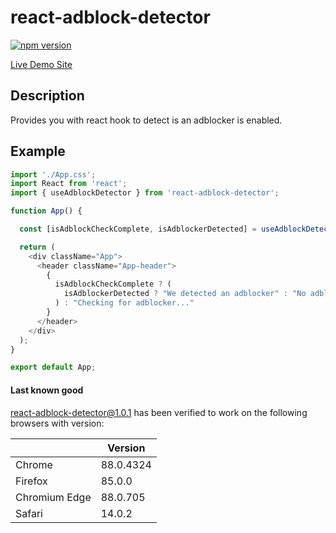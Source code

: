 # react-adblock-detector

[![npm version](https://badge.fury.io/js/react-adblock-detector.svg)](https://www.npmjs.com/package/react-adblock-detector)


[Live Demo Site](https://adblock-detect-react-test.netlify.app/)

## Description

Provides you with react hook to detect is an adblocker is enabled.

## Example

```javascript
import './App.css';
import React from 'react';
import { useAdblockDetector } from 'react-adblock-detector';

function App() {

  const [isAdblockCheckComplete, isAdblockerDetected] = useAdblockDetector();

  return (
    <div className="App">
      <header className="App-header">
        {
          isAdblockCheckComplete ? (
            isAdblockerDetected ? "We detected an adblocker" : "No adblocker detected"
          ) : "Checking for adblocker..."
        }
      </header>
    </div>
  );
}

export default App;

```

#### Last known good

react-adblock-detector@1.0.1 has been verified to work on the following browsers with version:

|               | Version   |
| ------------- | --------- |
| Chrome        | 88.0.4324 |
| Firefox       | 85.0.0    |
| Chromium Edge | 88.0.705  |
| Safari        | 14.0.2    |